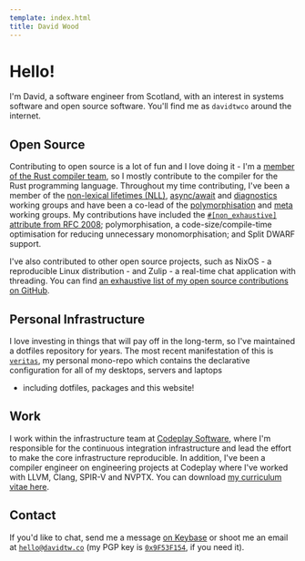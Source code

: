 ```yaml
---
template: index.html
title: David Wood
---
```

# Hello!
I'm David, a software engineer from Scotland, with an interest in systems software and open source
software. You'll find me as `davidtwco` around the internet.

## Open Source
Contributing to open source is a lot of fun and I love doing it - I'm a [member of the Rust compiler
team][compiler_team_member], so I mostly contribute to the compiler for the Rust programming
language. Throughout my time contributing, I've been a member of the
[non-lexical lifetimes (NLL)][wg_nll], [async/await][wg_async_await] and
[diagnostics][wg_diagnostics] working groups and have been a co-lead of the
[polymorphisation][wg_polymorphisation] and [meta][wg_meta] working groups. My contributions have
included the [`#[non_exhaustive]` attribute from RFC 2008][rfc_2008]; polymorphisation, a
code-size/compile-time optimisation for reducing unnecessary monomorphisation; and Split DWARF
support.

I've also contributed to other open source projects, such as NixOS - a reproducible Linux
distribution - and Zulip - a real-time chat application with threading. You can find [an exhaustive
list of my open source contributions on GitHub][prs].

## Personal Infrastructure
I love investing in things that will pay off in the long-term, so I've maintained a dotfiles
repository for years. The most recent manifestation of this is [`veritas`][veritas], my personal
mono-repo which contains the declarative configuration for all of my desktops, servers and laptops
- including dotfiles, packages and this website!

## Work
I work within the infrastructure team at [Codeplay Software][codeplay], where I'm
responsible for the continuous integration infrastructure and lead the effort to make the core
infrastructure reproducible. In addition, I've been a compiler engineer on engineering projects at
Codeplay where I've worked with LLVM, Clang, SPIR-V and NVPTX. You can download [my curriculum
vitae here](/curriculum_vitae.pdf).

## Contact
If you'd like to chat, send me a message [on Keybase][keybase] or shoot me an email at
[`hello@davidtw.co`][email] (my PGP key is [`0x9F53F154`][keybase], if you need it).

[codeplay]: https://codeplay.com/
[compiler_team_member]: https://www.rust-lang.org/governance/teams/compiler
[email]: mailto:hello@davidtw.co
[keybase]: https://keybase.io/davidtwco
[prs]: https://github.com/search?q=is%3Apr+author%3Adavidtwco
[rfc_2008]: https://github.com/rust-lang/rfcs/blob/master/text/2008-non-exhaustive.md
[veritas]: https://github.com/davidtwco/veritas
[wg_async_await]: https://rust-lang.github.io/compiler-team/working-groups/async-await/
[wg_diagnostics]: https://rust-lang.github.io/compiler-team/working-groups/diagnostics/
[wg_meta]: https://rust-lang.github.io/compiler-team/working-groups/meta/
[wg_nll]: https://rust-lang.github.io/compiler-team/working-groups/nll/
[wg_polymorphisation]: https://rust-lang.github.io/compiler-team/working-groups/polymorphization/
